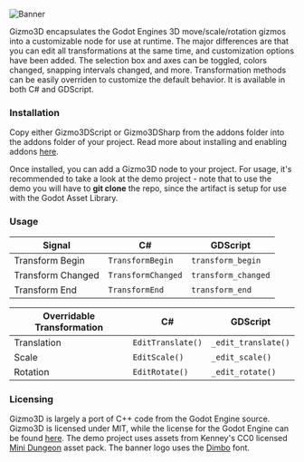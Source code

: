 ![Banner](https://i.imgur.com/qyWHmxW.png)

Gizmo3D encapsulates the Godot Engines 3D move/scale/rotation gizmos into a customizable node for use at runtime. The major differences are that you can edit all transformations at the same time, and customization options have been added. The selection box and axes can be toggled, colors changed, snapping intervals changed, and more. Transformation methods can be easily overriden to customize the default behavior. It is available in both C# and GDScript.

### Installation
Copy either Gizmo3DScript or Gizmo3DSharp from the addons folder into the addons folder of your project. Read more about installing and enabling addons [here](https://docs.godotengine.org/en/stable/tutorials/plugins/editor/installing_plugins.html). 

Once installed, you can add a Gizmo3D node to your project. For usage, it's recommended to take a look at the demo project - note that to use the demo you will have to **git clone** the repo, since the artifact is setup for use with the Godot Asset Library.

### Usage

| Signal            | C#                 | GDScript            |
|-------------------|--------------------|---------------------|
| Transform Begin   | `TransformBegin`   | `transform_begin`   |
| Transform Changed | `TransformChanged` | `transform_changed` |
| Transform End     | `TransformEnd`     | `transform_end`     |

| Overridable Transformation | C#                | GDScript            |
|----------------------------|-------------------|---------------------|
| Translation                | `EditTranslate()` | `_edit_translate()` |
| Scale                      | `EditScale()`     | `_edit_scale()`     |
| Rotation                   | `EditRotate()`    | `_edit_rotate()`      |

### Licensing
Gizmo3D is largely a port of C++ code from the Godot Engine source. Gizmo3D is licensed under MIT, while the license for the Godot Engine can be found [here](https://godotengine.org/license/). The demo project uses assets from Kenney's CC0 licensed [Mini Dungeon](https://kenney.nl/assets/mini-dungeon) asset pack. The banner logo uses the [Dimbo](https://www.dafont.com/dimbo.font) font.
